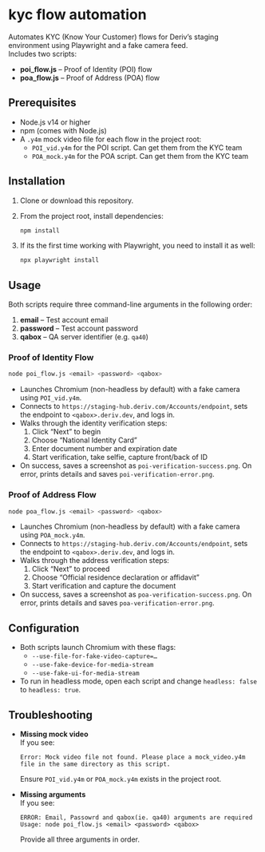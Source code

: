 # kyc flow automation

Automates KYC (Know Your Customer) flows for Deriv’s staging environment using Playwright and a fake camera feed.  
Includes two scripts:
- **poi_flow.js** – Proof of Identity (POI) flow  
- **poa_flow.js** – Proof of Address (POA) flow  

## Prerequisites

- Node.js v14 or higher  
- npm (comes with Node.js)  
- A `.y4m` mock video file for each flow in the project root:
  - `POI_vid.y4m` for the POI script. Can get them from the KYC team
  - `POA_mock.y4m` for the POA script. Can get them from the KYC team 

## Installation

1. Clone or download this repository.  
2. From the project root, install dependencies:

   ```bash
   npm install
   ```
3. If its the first time working with Playwright, you need to install it as well:

   ```bash
   npx playwright install
   ```
## Usage

Both scripts require three command-line arguments in the following order:

1. **email** – Test account email  
2. **password** – Test account password  
3. **qabox** – QA server identifier (e.g. `qa40`)

### Proof of Identity Flow

```bash
node poi_flow.js <email> <password> <qabox>
```

- Launches Chromium (non-headless by default) with a fake camera using `POI_vid.y4m`.  
- Connects to `https://staging-hub.deriv.com/Accounts/endpoint`, sets the endpoint to `<qabox>.deriv.dev`, and logs in.  
- Walks through the identity verification steps:
  1. Click “Next” to begin
  2. Choose “National Identity Card”
  3. Enter document number and expiration date
  4. Start verification, take selfie, capture front/back of ID
- On success, saves a screenshot as `poi-verification-success.png`. On error, prints details and saves `poi-verification-error.png`.

### Proof of Address Flow

```bash
node poa_flow.js <email> <password> <qabox>
```

- Launches Chromium (non-headless by default) with a fake camera using `POA_mock.y4m`.  
- Connects to `https://staging-hub.deriv.com/Accounts/endpoint`, sets the endpoint to `<qabox>.deriv.dev`, and logs in.  
- Walks through the address verification steps:
  1. Click “Next” to proceed
  2. Choose “Official residence declaration or affidavit”
  3. Start verification and capture the document
- On success, saves a screenshot as `poa-verification-success.png`. On error, prints details and saves `poa-verification-error.png`.

## Configuration

- Both scripts launch Chromium with these flags:
  - `--use-file-for-fake-video-capture=…`
  - `--use-fake-device-for-media-stream`
  - `--use-fake-ui-for-media-stream`
- To run in headless mode, open each script and change `headless: false` to `headless: true`.

## Troubleshooting

- **Missing mock video**  
  If you see:
  ```
  Error: Mock video file not found. Please place a mock_video.y4m file in the same directory as this script.
  ```
  Ensure `POI_vid.y4m` or `POA_mock.y4m` exists in the project root.

- **Missing arguments**  
  If you see:
  ```
  ERROR: Email, Passowrd and qabox(ie. qa40) arguments are required
  Usage: node poi_flow.js <email> <password> <qabox>
  ```
  Provide all three arguments in order.
